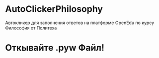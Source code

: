 # AutoClickerPhilosophy
Автокликер для заполнения ответов на платформе OpenEdu по курсу Философия от Политеха

# Откывайте .pyw Файл!

